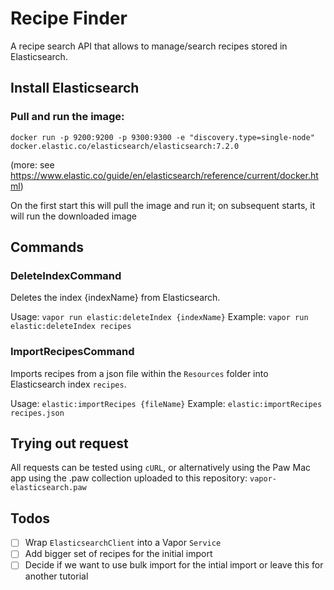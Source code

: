# Recipe Finder

A recipe search API that allows to manage/search recipes stored in Elasticsearch.

## Install Elasticsearch

### Pull and run the image:

```
docker run -p 9200:9200 -p 9300:9300 -e "discovery.type=single-node" docker.elastic.co/elasticsearch/elasticsearch:7.2.0
```
(more: see https://www.elastic.co/guide/en/elasticsearch/reference/current/docker.html)

On the first start this will pull the image and run it; on subsequent starts, it will run the downloaded image

## Commands

### DeleteIndexCommand

Deletes the index {indexName} from Elasticsearch.

Usage:  `vapor run elastic:deleteIndex {indexName}`
Example:  `vapor run elastic:deleteIndex recipes`

### ImportRecipesCommand

Imports recipes from a json file within the `Resources` folder into Elasticsearch index `recipes`.

Usage:  `elastic:importRecipes {fileName}`
Example:  `elastic:importRecipes recipes.json`

## Trying out request

All requests can be tested using `cURL`, or alternatively using the Paw Mac app using the .paw collection uploaded to this repository: `vapor-elasticsearch.paw`

## Todos

- [ ] Wrap `ElasticsearchClient` into a Vapor `Service`
- [ ] Add bigger set of recipes for the initial import
- [ ] Decide if we want to use bulk import for the intial import or leave this for another tutorial
